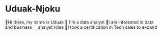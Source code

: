 # Uduak-Njoku
💫Hi there, my name is Uduak 💫 I'm a data analyst  💫I am interested in data and business     analyst roles 💫I took a certification in Tech sales to expand
